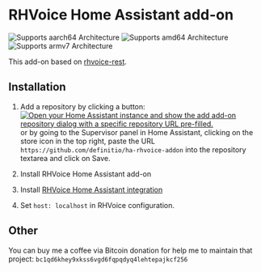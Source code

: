 # RHVoice Home Assistant add-on

![Supports aarch64 Architecture][aarch64-shield]
![Supports amd64 Architecture][amd64-shield]
![Supports armv7 Architecture][armv7-shield]

This add-on based on [rhvoice-rest](https://github.com/Aculeasis/rhvoice-rest).

## Installation

1. Add a repository by clicking a button: [![Open your Home Assistant instance and show the add add-on repository dialog with a specific repository URL pre-filled.](https://my.home-assistant.io/badges/supervisor_add_addon_repository.svg)](https://my.home-assistant.io/redirect/supervisor_add_addon_repository/?repository_url=https%3A%2F%2Fgithub.com%2Fdefinitio%2Fha-rhvoice-addon)
   or by going to the Supervisor panel in Home Assistant, clicking on the store icon in the top right, paste the URL `https://github.com/definitio/ha-rhvoice-addon` into the repository textarea and click on Save.

2. Install RHVoice Home Assistant add-on
3. Install [RHVoice Home Assistant integration](https://github.com/definitio/ha-rhvoice)
4. Set `host: localhost` in RHVoice configuration.

[aarch64-shield]: https://img.shields.io/badge/aarch64-yes-green.svg
[amd64-shield]: https://img.shields.io/badge/amd64-yes-green.svg
[armv7-shield]: https://img.shields.io/badge/armv7-yes-green.svg

## Other

You can buy me a coffee via Bitcoin donation for help me to maintain that project: `bc1qd6khey9xkss6vgd6fqpqdyq4lehtepajkcf256`
